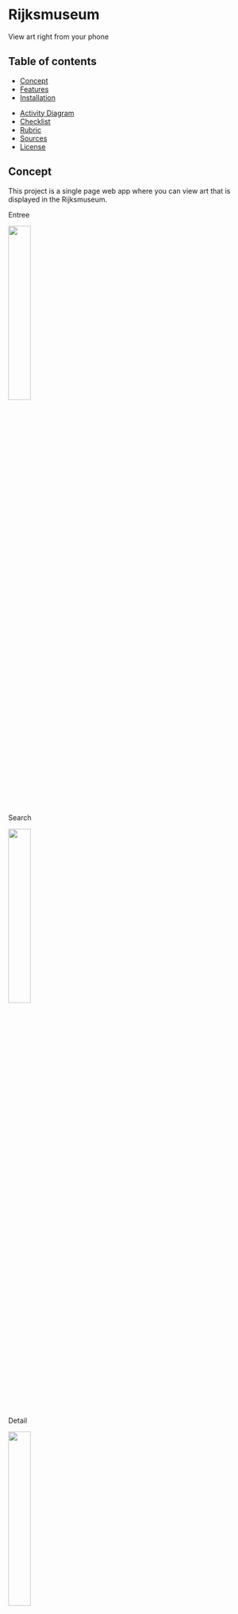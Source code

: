 # Rijksmuseum
View art right from your phone

## Table of contents
* [Concept](https://github.com/marloestacx/progressive-web-apps-2122#concept)
* [Features](https://github.com/marloestacx/progressive-web-apps-2122#features)
* [Installation](https://github.com/marloestacx/progressive-web-apps-2122#installation)
<!-- * [Live Demo](https://github.com/marloestacx/progressive-web-apps-2122#live-demo) -->
* [Activity Diagram](https://github.com/marloestacx/progressive-web-apps-2122#activity-diagram)
* [Checklist](https://github.com/marloestacx/progressive-web-apps-2122#checklist)
* [Rubric](https://github.com/marloestacx/progressive-web-apps-2122#rubric)
* [Sources](https://github.com/marloestacx/progressive-web-apps-2122#sources)
* [License](https://github.com/marloestacx/progressive-web-apps-2122#license)

## Concept
This project is a single page web app where you can view art that is displayed in the Rijksmuseum. 

Entree

<img src="https://user-images.githubusercontent.com/24413936/161736897-1210c01a-77ab-4865-ab35-82dec4b125e4.png" width="30%"> 

Search

<img src="https://user-images.githubusercontent.com/24413936/161736921-43429379-6c7f-4ce4-8ef0-078bb82e2783.png" width="30%"> 

Detail

<img src="https://user-images.githubusercontent.com/24413936/161736974-ecf4e9c4-092d-4277-b247-b2501a5c63e6.png" width="30%"> 


## Features
In the web app you can view the art. At the top is a search bar which you can search art with, you can search the art by name or the person who made it. 

## Installation 
Clone this repository

`https://github.com/marloestacx/progressive-web-apps-2122.git`

Install the packaages
```
npm install
```

Start the app
```
npm start
```

 ## Live Demo
The website can be viewd live on [https://pwa-rijksmuseum.herokuapp.com](https://pwa-rijksmuseum.herokuapp.com)

## Activity Diagram

![ad2](https://user-images.githubusercontent.com/24413936/161734829-20f088bb-0342-4bfc-b5c3-fb29df16afbe.png)


## Checklist
- [x] Show art
- [x] Search art
- [x] Search art
- [x] Add search hash
- [x] Art detail page
- [ ] Sort alphabetical

## Sources
* [Rijksmsueum API](https://data.rijksmuseum.nl/object-metadata/api/)



## License
Usage is provided under the [MIT License](https://github.com/marloestacx/rijksmuseum/blob/main/LICENSE). See LICENSE for the full details.

<!-- Add a link to your live demo in Github Pages 🌐-->

<!-- ☝️ replace this description with a description of your own work -->

<!-- replace the code in the /docs folder with your own, so you can showcase your work with GitHub Pages 🌍 -->

<!-- Add a nice poster image here at the end of the week, showing off your shiny frontend 📸 -->

<!-- Maybe a table of contents here? 📚 -->

<!-- How about a section that describes how to install this project? 🤓 -->

<!-- ...but how does one use this project? What are its features 🤔 -->

<!-- What external data source is featured in your project and what are its properties 🌠 -->

<!-- Maybe a checklist of done stuff and stuff still on your wishlist? ✅ -->

<!-- How about a license here? 📜 (or is it a licence?) 🤷 -->

